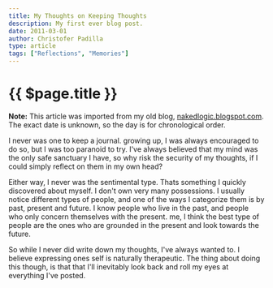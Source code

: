 ```yaml
---
title: My Thoughts on Keeping Thoughts
description: My first ever blog post.
date: 2011-03-01
author: Christofer Padilla
type: article
tags: ["Reflections", "Memories"]
---
```


# {{ $page.title }}

<div class="info"><b>Note:</b> This article was imported from my old blog, <a href="http://nakedlogic.blogspot.com/2011/03/my-thoughts-on-keeping-thoughts.html">nakedlogic.blogspot.com</a>. The exact date is unknown, so the day is for chronological order.</div>

I never was one to keep a journal. growing up, I was always encouraged to do so, but I was too paranoid to try. I've always believed that my mind was the only safe sanctuary I have, so why risk the security of my thoughts, if I could simply reflect on them in my own head?

Either way, I never was the sentimental type. Thats something I quickly discovered about myself. I don't own very many possessions. I usually notice different types of people, and one of the ways I categorize them is by past, present and future. I know people who live in the past, and people who only concern themselves with the present. me, I think the best type of people are the ones who are grounded in the present and look towards the future.

So while I never did write down my thoughts, I've always wanted to. I believe expressing ones self is naturally therapeutic. The thing about doing this though, is that that I'll inevitably look back and roll my eyes at everything I've posted.

<TagLinks />

<Comments />
